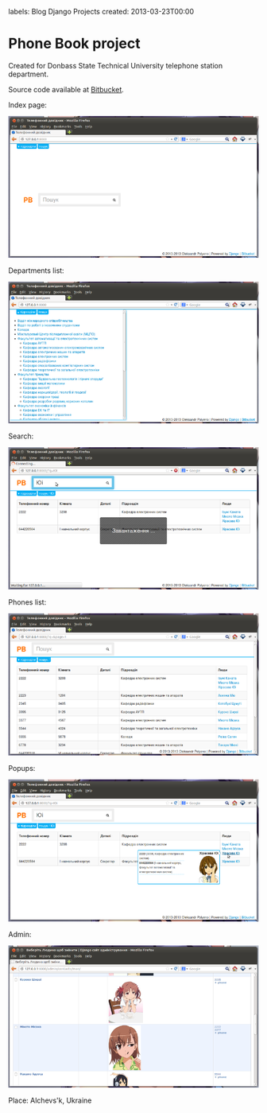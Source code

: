 labels: Blog
        Django
        Projects
created: 2013-03-23T00:00

# Phone Book project

Created for Donbass State Technical University telephone station department.

Source code available at [Bitbucket](https://bitbucket.org/nanvel/pb).

Index page:

![phone book, index page](pb1.png)

Departments list:

![phone book, departments](pb2.png)

Search:

![phone book, search](pb3.png)

Phones list:

![phone book, phines list](pb4.png)

Popups:

![phone book, popups](pb5.png)

Admin:

![phone book, admin](pb6.png)

Place: Alchevs'k, Ukraine
